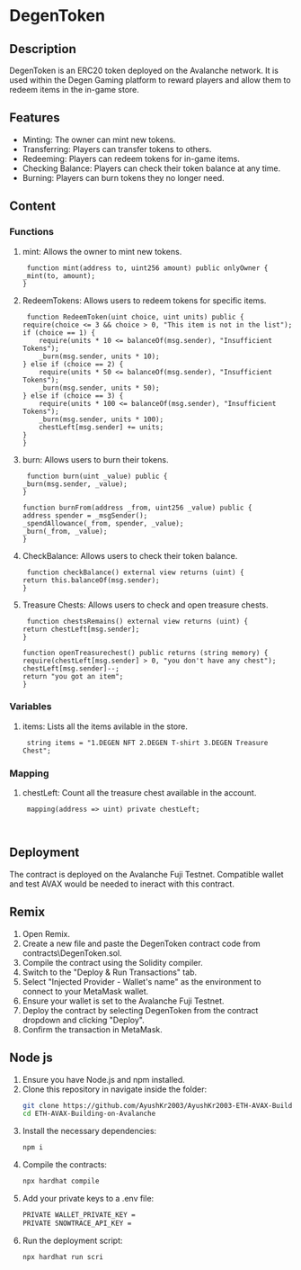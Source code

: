 # DegenToken

## Description

DegenToken is an ERC20 token deployed on the Avalanche network. It is used within the Degen Gaming platform to reward players and allow them to redeem items in the in-game store.

## Features

- Minting: The owner can mint new tokens.
- Transferring: Players can transfer tokens to others.
- Redeeming: Players can redeem tokens for in-game items.
- Checking Balance: Players can check their token balance at any time.
- Burning: Players can burn tokens they no longer need.

## Content

### Functions

 1. mint: Allows the owner to mint new tokens.
    ```solidity
     function mint(address to, uint256 amount) public onlyOwner {
    _mint(to, amount);
    }
    
 2. RedeemTokens: Allows users to redeem tokens for specific items.
    ```solidity
     function RedeemToken(uint choice, uint units) public {
    require(choice <= 3 && choice > 0, "This item is not in the list");
    if (choice == 1) {
        require(units * 10 <= balanceOf(msg.sender), "Insufficient Tokens");
        _burn(msg.sender, units * 10);
    } else if (choice == 2) {
        require(units * 50 <= balanceOf(msg.sender), "Insufficient Tokens");
        _burn(msg.sender, units * 50);
    } else if (choice == 3) {
        require(units * 100 <= balanceOf(msg.sender), "Insufficient Tokens");
        _burn(msg.sender, units * 100);
        chestLeft[msg.sender] += units; 
    }
    }

 3. burn: Allows users to burn their tokens.
    ```solidity
     function burn(uint _value) public {
    _burn(msg.sender, _value);
    }

    function burnFrom(address _from, uint256 _value) public {
    address spender = _msgSender();
    _spendAllowance(_from, spender, _value);
    _burn(_from, _value);
    }
    
 4. CheckBalance: Allows users to check their token balance.
    ```solidity
     function checkBalance() external view returns (uint) {
    return this.balanceOf(msg.sender);
    }
    
 5. Treasure Chests: Allows users to check and open treasure chests.
    ```solidity
     function chestsRemains() external view returns (uint) {
    return chestLeft[msg.sender];
    }
 
    function openTreasurechest() public returns (string memory) {
    require(chestLeft[msg.sender] > 0, "you don't have any chest");
    chestLeft[msg.sender]--;
    return "you got an item";      
    }
    
### Variables

1. items: Lists all the items avilable in the store.
    ```solidity
     string items = "1.DEGEN NFT 2.DEGEN T-shirt 3.DEGEN Treasure Chest";

### Mapping

1. chestLeft: Count all the treasure chest available in the account.
    ```solidity
     mapping(address => uint) private chestLeft;



## Deployment
The contract is deployed on the Avalanche Fuji Testnet. Compatible wallet and test AVAX would be needed to ineract with this contract. 

## Remix

1. Open Remix.
2. Create a new file and paste the DegenToken contract code from contracts\DegenToken.sol.
3. Compile the contract using the Solidity compiler.
4. Switch to the "Deploy & Run Transactions" tab.
5. Select "Injected Provider - Wallet's name" as the environment to connect to your MetaMask wallet.
6. Ensure your wallet is set to the Avalanche Fuji Testnet.
7. Deploy the contract by selecting DegenToken from the contract dropdown and clicking "Deploy".
8. Confirm the transaction in MetaMask.

## Node js

1. Ensure you have Node.js and npm installed.
2. Clone this repository in navigate inside the folder:
   ```bash
   git clone https://github.com/AyushKr2003/AyushKr2003-ETH-AVAX-Building-on-Avalanche.git
   cd ETH-AVAX-Building-on-Avalanche
3. Install the necessary dependencies:
   ```bash
   npm i
4. Compile the contracts:
   ```bash
   npx hardhat compile
5. Add your private keys to a .env file:
   ```bash
   PRIVATE WALLET_PRIVATE_KEY = 
   PRIVATE SNOWTRACE_API_KEY = 
6. Run the deployment script:
   ```bash
   npx hardhat run scri

